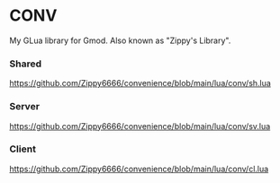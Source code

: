 # CONV
My GLua library for Gmod. Also known as "Zippy's Library".

### Shared
https://github.com/Zippy6666/convenience/blob/main/lua/conv/sh.lua

### Server
https://github.com/Zippy6666/convenience/blob/main/lua/conv/sv.lua

### Client
https://github.com/Zippy6666/convenience/blob/main/lua/conv/cl.lua
